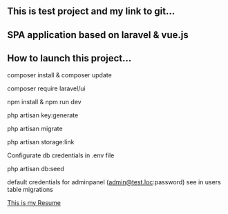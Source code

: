 ## This is test project and my link to git...
## SPA application based on laravel & vue.js
## How to launch this project...

composer install & composer update

composer require laravel/ui

npm install & npm run dev

php artisan key:generate

php artisan migrate

php artisan storage:link

Configurate db credentials in .env file

php artisan db:seed


default credentials for adminpanel (admin@test.loc:password) see in users table migrations

[This is my Resume](https://irkutsk.hh.ru/resume/7c92f21bff02d23b6b0039ed1f483774494a72)
